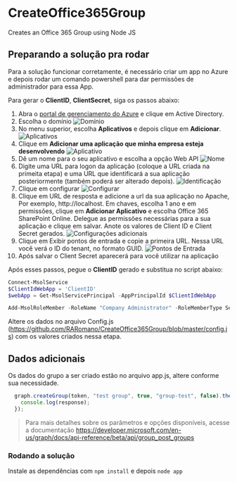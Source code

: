 # CreateOffice365Group
Creates an Office 365 Group using Node JS

## Preparando a solução pra rodar
Para a solução funcionar corretamente, é necessário criar um app no Azure e depois rodar um comando powershell para dar permissões de administrador para essa App.

Para gerar o **ClientID**, **ClientSecret**, siga os passos abaixo:

1. Abra o [portal de gerenciamento do Azure](https://manage.windowsazure.com/) e clique em Active Directory.
1. Escolha o domínio
![Domínio](https://cloud.githubusercontent.com/assets/12012898/9564863/dad31a90-4e8a-11e5-8708-24bc945ae095.png)
1. No menu superior, escolha **Aplicativos** e depois clique em **Adicionar**.
![Aplicativos](https://cloud.githubusercontent.com/assets/12012898/9564869/45595046-4e8b-11e5-9a83-84a34806ca5a.png)
1. Clique em **Adicionar uma aplicação que minha empresa esteja desenvolvendo**
![Aplicativo](https://cloud.githubusercontent.com/assets/12012898/9564874/8c06200a-4e8b-11e5-8cb2-f134fcf9dbfa.png)
1. Dê um nome para o seu aplicativo e escolha a opção Web API
![Nome](https://cloud.githubusercontent.com/assets/12012898/9564881/e8c1b08e-4e8b-11e5-80b6-cd0b0b179bad.png)
1. Digite uma URL para logon da aplicação (coloque a URL criada na primeita etapa) e uma URL que identificará a sua aplicação posteriormente (também poderá ser alterado depois).
![Identificação](https://cloud.githubusercontent.com/assets/12012898/9564880/e895684e-4e8b-11e5-9d4a-5de5bf65dd10.png)
1. Clique em configurar
![Configurar]("https://cloud.githubusercontent.com/assets/12012898/9565185/33786270-4e97-11e5-9f31-3c98f166f220.png)
1. Clique em URL de resposta e adicione a url da sua aplicação no Apache, Por exemplo, http://localhost. Em chaves, escolha 1 ano e em permissões, clique em **Adicionar Aplicativo** e escolha Office 365 SharePoint Online. Delegue as permissões necessárias para a sua aplicação e clique em salvar. Anote os valores de Client ID e Client Secret gerados.
![Configurações adicionais](https://cloud.githubusercontent.com/assets/12012898/9565194/56936778-4e97-11e5-8504-2aaa3e921fea.png)
1. Clique em Exibir pontos de entrada e copie a primeira URL. Nessa URL você verá o ID do tenant, no formato GUID.
![Pontos de Entrada](https://cloud.githubusercontent.com/assets/12012898/9565207/bdc359b2-4e97-11e5-8a48-78ade248fa84.png)
1. Após salvar o Client Secret aparecerá para você utilizar na aplicação

Após esses passos, pegue o **ClientID** gerado e substitua no script abaixo:

```powershell
Connect-MsolService
$ClientIdWebApp = 'ClientID'
$webApp = Get-MsolServicePrincipal -AppPrincipalId $ClientIdWebApp

Add-MsolRoleMember -RoleName "Company Administrator" -RoleMemberType ServicePrincipal -RoleMemberObjectId $webApp.ObjectId
```

Altere os dados no arquivo Config.js (https://github.com/RARomano/CreateOffice365Group/blob/master/config.js) com os valores criados nessa etapa.

## Dados adicionais
Os dados do grupo a ser criado estão no arquivo app.js, altere conforme sua necessidade.


```javascript
  graph.createGroup(token, "test group", true, "group-test", false).then(function(response) {
    console.log(response);
  });
```

> Para mais detalhes sobre os parâmetros e opções disponíveis, acesse a documentação https://developer.microsoft.com/en-us/graph/docs/api-reference/beta/api/group_post_groups

### Rodando a solução
Instale as dependências com `npm install` e depois `node app`
